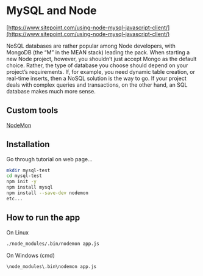 # MySQL and Node

[https://www.sitepoint.com/using-node-mysql-javascript-client/](https://www.sitepoint.com/using-node-mysql-javascript-client/)

NoSQL databases are rather popular among Node developers, with MongoDB (the “M” in the MEAN stack) leading the pack. When starting a new Node project, however, you shouldn’t just accept Mongo as the default choice. Rather, the type of database you choose should depend on your project’s requirements. If, for example, you need dynamic table creation, or real-time inserts, then a NoSQL solution is the way to go. If your project deals with complex queries and transactions, on the other hand, an SQL database makes much more sense.

## Custom tools
[NodeMon](https://nodemon.io/)


## Installation

Go through tutorial on web page...

```bash
mkdir mysql-test
cd mysql-test
npm init -y
npm install mysql
npm install --save-dev nodemon
etc...

```

## How to run the app
On Linux
```bash
./node_modules/.bin/nodemon app.js
``` 
On Windows (cmd)
```cmd
\node_modules\.bin\nodemon app.js
```
